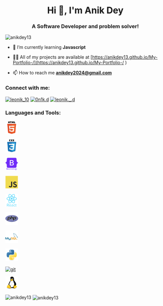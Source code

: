 <h1 align="center">Hi 👋, I'm Anik Dey</h1>
<h3 align="center">A Software Developer and problem solver!</h3>

<p align="left"> <img src="https://komarev.com/ghpvc/?username=anikdey13&label=Profile%20views&color=0e75b6&style=flat" alt="anikdey13" /> </p>

- 🌱 I’m currently learning **Javascript**

- 👨‍💻 All of my projects are available at [https://anikdey13.github.io/My-Portfolio-/](https://anikdey13.github.io/My-Portfolio-/
)

- 📫 How to reach me **anikdey2024@gmail.com**

<h3 align="left">Connect with me:</h3>
<p align="left">
<a href="https://twitter.com/leonik_10" target="blank"><img align="center" src="https://raw.githubusercontent.com/rahuldkjain/github-profile-readme-generator/master/src/images/icons/Social/twitter.svg" alt="leonik_10" height="30" width="40" /></a>
<a href="https://fb.com/0n1k.d" target="blank"><img align="center" src="https://raw.githubusercontent.com/rahuldkjain/github-profile-readme-generator/master/src/images/icons/Social/facebook.svg" alt="0n1k.d" height="30" width="40" /></a>
<a href="https://instagram.com/leonik._.d" target="blank"><img align="center" src="https://raw.githubusercontent.com/rahuldkjain/github-profile-readme-generator/master/src/images/icons/Social/instagram.svg" alt="leonik._.d" height="30" width="40" /></a>
</p>

<h3 align="left">Languages and Tools:</h3>
<p align="left">

<a href="https://www.w3.org/html/" target="_blank" rel="noreferrer"> <img src="https://raw.githubusercontent.com/devicons/devicon/master/icons/html5/html5-original-wordmark.svg" alt="html5" width="40" height="40"/> </a>

<a href="https://www.w3schools.com/css/" target="_blank" rel="noreferrer"> <img src="https://raw.githubusercontent.com/devicons/devicon/master/icons/css3/css3-original-wordmark.svg" alt="css3" width="40" height="40"/> </a>

 <a href="https://getbootstrap.com" target="_blank" rel="noreferrer"> <img src="https://raw.githubusercontent.com/devicons/devicon/master/icons/bootstrap/bootstrap-plain-wordmark.svg" alt="bootstrap" width="40" height="40"/> </a>

<a href="https://developer.mozilla.org/en-US/docs/Web/JavaScript" target="_blank" rel="noreferrer"> <img src="https://raw.githubusercontent.com/devicons/devicon/master/icons/javascript/javascript-original.svg" alt="javascript" width="40" height="40"/> </a>

<a href="https://reactjs.org/" target="_blank" rel="noreferrer"> <img src="https://raw.githubusercontent.com/devicons/devicon/master/icons/react/react-original-wordmark.svg" alt="react" width="40" height="40"/> </a> </p>
 
<a href="https://www.php.net" target="_blank" rel="noreferrer"> <img src="https://raw.githubusercontent.com/devicons/devicon/master/icons/php/php-original.svg" alt="php" width="40" height="40"/> </a> 

<a href="https://www.mysql.com/" target="_blank" rel="noreferrer"> <img src="https://raw.githubusercontent.com/devicons/devicon/master/icons/mysql/mysql-original-wordmark.svg" alt="mysql" width="40" height="40"/> </a>

<a href="https://www.python.org" target="_blank" rel="noreferrer"> <img src="https://raw.githubusercontent.com/devicons/devicon/master/icons/python/python-original.svg" alt="python" width="40" height="40"/> </a> 
 

 <a href="https://git-scm.com/" target="_blank" rel="noreferrer"> <img src="https://www.vectorlogo.zone/logos/git-scm/git-scm-icon.svg" alt="git" width="40" height="40"/> </a> 


 <a href="https://www.linux.org/" target="_blank" rel="noreferrer"> <img src="https://raw.githubusercontent.com/devicons/devicon/master/icons/linux/linux-original.svg" alt="linux" width="40" height="40"/> </a>


<p><img align="left" src="https://github-readme-stats.vercel.app/api/top-langs?username=anikdey13&show_icons=true&locale=en&layout=compact" alt="anikdey13" /></p>

<p>&nbsp;<img align="center" src="https://github-readme-stats.vercel.app/api?username=anikdey13&show_icons=true&locale=en" alt="anikdey13" /></p>
